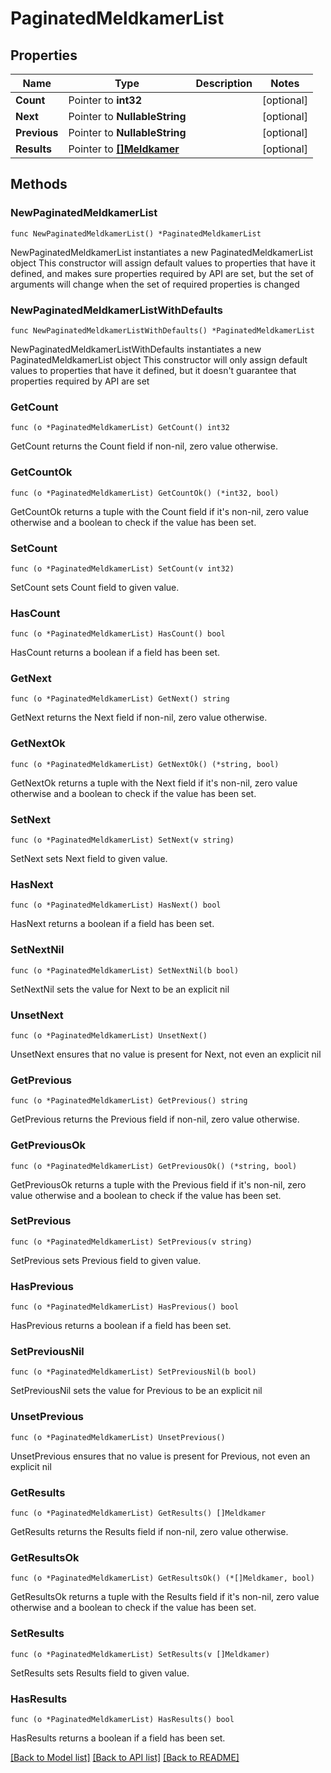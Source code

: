 # PaginatedMeldkamerList

## Properties

Name | Type | Description | Notes
------------ | ------------- | ------------- | -------------
**Count** | Pointer to **int32** |  | [optional] 
**Next** | Pointer to **NullableString** |  | [optional] 
**Previous** | Pointer to **NullableString** |  | [optional] 
**Results** | Pointer to [**[]Meldkamer**](Meldkamer.md) |  | [optional] 

## Methods

### NewPaginatedMeldkamerList

`func NewPaginatedMeldkamerList() *PaginatedMeldkamerList`

NewPaginatedMeldkamerList instantiates a new PaginatedMeldkamerList object
This constructor will assign default values to properties that have it defined,
and makes sure properties required by API are set, but the set of arguments
will change when the set of required properties is changed

### NewPaginatedMeldkamerListWithDefaults

`func NewPaginatedMeldkamerListWithDefaults() *PaginatedMeldkamerList`

NewPaginatedMeldkamerListWithDefaults instantiates a new PaginatedMeldkamerList object
This constructor will only assign default values to properties that have it defined,
but it doesn't guarantee that properties required by API are set

### GetCount

`func (o *PaginatedMeldkamerList) GetCount() int32`

GetCount returns the Count field if non-nil, zero value otherwise.

### GetCountOk

`func (o *PaginatedMeldkamerList) GetCountOk() (*int32, bool)`

GetCountOk returns a tuple with the Count field if it's non-nil, zero value otherwise
and a boolean to check if the value has been set.

### SetCount

`func (o *PaginatedMeldkamerList) SetCount(v int32)`

SetCount sets Count field to given value.

### HasCount

`func (o *PaginatedMeldkamerList) HasCount() bool`

HasCount returns a boolean if a field has been set.

### GetNext

`func (o *PaginatedMeldkamerList) GetNext() string`

GetNext returns the Next field if non-nil, zero value otherwise.

### GetNextOk

`func (o *PaginatedMeldkamerList) GetNextOk() (*string, bool)`

GetNextOk returns a tuple with the Next field if it's non-nil, zero value otherwise
and a boolean to check if the value has been set.

### SetNext

`func (o *PaginatedMeldkamerList) SetNext(v string)`

SetNext sets Next field to given value.

### HasNext

`func (o *PaginatedMeldkamerList) HasNext() bool`

HasNext returns a boolean if a field has been set.

### SetNextNil

`func (o *PaginatedMeldkamerList) SetNextNil(b bool)`

 SetNextNil sets the value for Next to be an explicit nil

### UnsetNext
`func (o *PaginatedMeldkamerList) UnsetNext()`

UnsetNext ensures that no value is present for Next, not even an explicit nil
### GetPrevious

`func (o *PaginatedMeldkamerList) GetPrevious() string`

GetPrevious returns the Previous field if non-nil, zero value otherwise.

### GetPreviousOk

`func (o *PaginatedMeldkamerList) GetPreviousOk() (*string, bool)`

GetPreviousOk returns a tuple with the Previous field if it's non-nil, zero value otherwise
and a boolean to check if the value has been set.

### SetPrevious

`func (o *PaginatedMeldkamerList) SetPrevious(v string)`

SetPrevious sets Previous field to given value.

### HasPrevious

`func (o *PaginatedMeldkamerList) HasPrevious() bool`

HasPrevious returns a boolean if a field has been set.

### SetPreviousNil

`func (o *PaginatedMeldkamerList) SetPreviousNil(b bool)`

 SetPreviousNil sets the value for Previous to be an explicit nil

### UnsetPrevious
`func (o *PaginatedMeldkamerList) UnsetPrevious()`

UnsetPrevious ensures that no value is present for Previous, not even an explicit nil
### GetResults

`func (o *PaginatedMeldkamerList) GetResults() []Meldkamer`

GetResults returns the Results field if non-nil, zero value otherwise.

### GetResultsOk

`func (o *PaginatedMeldkamerList) GetResultsOk() (*[]Meldkamer, bool)`

GetResultsOk returns a tuple with the Results field if it's non-nil, zero value otherwise
and a boolean to check if the value has been set.

### SetResults

`func (o *PaginatedMeldkamerList) SetResults(v []Meldkamer)`

SetResults sets Results field to given value.

### HasResults

`func (o *PaginatedMeldkamerList) HasResults() bool`

HasResults returns a boolean if a field has been set.


[[Back to Model list]](../README.md#documentation-for-models) [[Back to API list]](../README.md#documentation-for-api-endpoints) [[Back to README]](../README.md)


